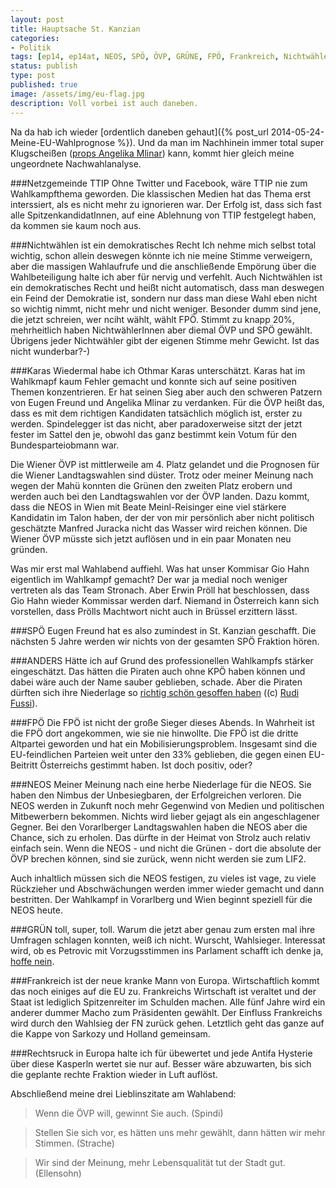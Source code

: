 ```yaml
---
layout: post
title: Hauptsache St. Kanzian
categories:
- Politik
tags: [ep14, ep14at, NEOS, SPÖ, ÖVP, GRÜNE, FPÖ, Frankreich, Nichtwählen]
status: publish
type: post
published: true
image: /assets/img/eu-flag.jpg
description: Voll vorbei ist auch daneben.
---
```



Na da hab ich wieder [ordentlich daneben gehaut]({% post_url 2014-05-24-Meine-EU-Wahlprognose %}). Und da man im Nachhinein immer total super Klugscheißen ([props Angelika Mlinar](https://www.youtube.com/watch?v=mso-5yUWDcU)) kann, kommt hier gleich meine ungeordnete Nachwahlanalyse.

###Netzgemeinde TTIP
Ohne Twitter und Facebook, wäre TTIP nie zum Wahlkampfthema geworden. Die klassischen Medien hat das Thema erst interssiert, als es nicht mehr zu ignorieren war. Der Erfolg ist, dass sich fast alle SpitzenkandidatInnen, auf eine Ablehnung von TTIP festgelegt haben, da kommen sie kaum noch aus.

###Nichtwählen ist ein demokratisches Recht
Ich nehme mich selbst total wichtig, schon allein deswegen könnte ich nie meine Stimme verweigern, aber die massigen Wahlaufrufe und die anschließende Empörung über die Wahlbeteiligung halte ich aber für nervig und verfehlt. Auch Nichtwählen ist ein demokratisches Recht und heißt nicht automatisch, dass man deswegen ein Feind der Demokratie ist, sondern nur dass man diese Wahl eben nicht so wichtig nimmt, nicht mehr und nicht weniger. Besonder dumm sind jene, die jetzt schreien, wer nciht wählt, wählt FPÖ. Stimmt zu knapp 20%, mehrheitlich haben NichtwählerInnen aber diemal ÖVP und SPÖ gewählt. Übrigens jeder Nichtwähler gibt der eigenen Stimme mehr Gewicht. Ist das nicht wunderbar?-)

###Karas
Wiedermal habe ich Othmar Karas unterschätzt. Karas hat im Wahlkmapf kaum Fehler gemacht und konnte sich auf seine positiven Themen konzentrieren. Er hat seinen Sieg aber auch den schweren Patzern von Eugen Freund und Angelika Mlinar zu verdanken. Für die ÖVP heißt das, dass es mit dem richtigen Kandidaten tatsächlich möglich ist, erster zu werden. Spindelegger ist das nicht, aber paradoxerweise sitzt der jetzt fester im Sattel den je, obwohl das ganz bestimmt kein Votum für den Bundesparteiobmann war.

Die Wiener ÖVP ist mittlerweile am 4. Platz gelandet und die Prognosen für die Wiener Landtagswahlen sind düster. Trotz oder meiner Meinung nach wegen der Mahü konnten die Grünen den zweiten Platz erobern und werden auch bei den Landtagswahlen vor der ÖVP landen. Dazu kommt, dass die NEOS in Wien mit Beate Meinl-Reisinger eine viel stärkere Kandidatin im Talon haben, der der von mir persönlich aber nicht politisch geschätzte Manfred Juracka nicht das Wasser wird reichen können. Die Wiener ÖVP müsste sich jetzt auflösen und in ein paar Monaten neu gründen.

Was mir erst mal Wahlabend auffiehl. Was hat unser Kommisar Gio Hahn eigentlich im Wahlkampf gemacht? Der war ja medial noch weniger vertreten als das Team Stronach. Aber Erwin Pröll hat beschlossen, dass Gio Hahn wieder Kommissar werden darf. Niemand in Österreich kann sich vorstellen, dass Prölls Machtwort nicht auch in Brüssel erzittern lässt.

###SPÖ
Eugen Freund hat es also zumindest in St. Kanzian geschafft. Die nächsten 5 Jahre werden wir nichts von der gesamten SPÖ Fraktion hören. 

###ANDERS
Hätte ich auf Grund des professionellen Wahlkampfs stärker eingeschätzt. Das hätten die Piraten auch ohne KPÖ haben können und dabei wäre auch der Name sauber geblieben, schade. Aber die Piraten dürften sich ihre Niederlage so [richtig schön gesoffen haben](https://www.piratenpartei.at/das-war-die-europawahl/) ((c) [Rudi Fussi](https://www.facebook.com/rudifussi/posts/10203226426279936)).

###FPÖ
Die FPÖ ist nicht der große Sieger dieses Abends. In Wahrheit ist die FPÖ dort angekommen, wie sie nie hinwollte. Die FPÖ ist die dritte Altpartei geworden und hat ein Mobilisierungsproblem. Insgesamt sind die EU-feindlichen Parteien weit unter den 33% geblieben, die gegen einen EU-Beitritt Österreichs gestimmt haben. Ist doch positiv, oder?

###NEOS
Meiner Meinung nach eine herbe Niederlage für die NEOS. Sie haben den Nimbus der Unbesiegbaren, der Erfolgreichen verloren. Die NEOS werden in Zukunft noch mehr Gegenwind von Medien und politischen Mitbewerbern bekommen. Nichts wird lieber gejagt als ein angeschlagener Gegner. Bei den Vorarlberger Landtagswahlen haben die NEOS aber die Chance, sich zu erholen. Das dürfte in der Heimat von Strolz auch relativ einfach sein. Wenn die NEOS - und nicht die Grünen - dort die absolute der ÖVP brechen können, sind sie zurück, wenn nicht werden sie zum LIF2.

Auch inhaltlich müssen sich die NEOS festigen, zu vieles ist vage, zu viele Rückzieher und Abschwächungen werden immer wieder gemacht und dann bestritten. Der Wahlkampf in Vorarlberg und Wien beginnt speziell für die NEOS heute.

###GRÜN
toll, super, toll. Warum die jetzt aber genau zum ersten mal ihre Umfragen schlagen konnten, weiß ich nicht. Wurscht, Wahlsieger. Interessat wird, ob es Petrovic mit Vorzugsstimmen ins Parlament schafft ich denke ja, [hoffe nein](https://www.facebook.com/photo.php?fbid=276627582509638&set=a.161324087373322.1073741825.100004871944193&type=1).

###Frankreich
ist der neue kranke Mann von Europa. Wirtschaftlich kommt das noch einiges auf die EU zu. Frankreichs Wirtschaft ist veraltet und der Staat ist lediglich Spitzenreiter im Schulden machen. Alle fünf Jahre wird ein anderer dummer Macho zum Präsidenten gewählt. Der Einfluss Frankreichs wird durch den Wahlsieg der FN zurück gehen. Letztlich geht das ganze auf die Kappe von Sarkozy und Holland gemeinsam.

###Rechtsruck in Europa
halte ich für übewertet und jede Antifa Hysterie über diese Kasperln wertet sie nur auf. Besser wäre abzuwarten, bis sich die geplante rechte Fraktion wieder in Luft auflöst.

Abschließend meine drei Lieblinszitate am Wahlabend:
> Wenn die ÖVP will, gewinnt Sie auch. (Spindi)

> Stellen Sie sich vor, es hätten uns mehr gewählt, dann hätten wir mehr Stimmen.  (Strache)

> Wir sind der Meinung, mehr Lebensqualität tut der Stadt gut. (Ellensohn)